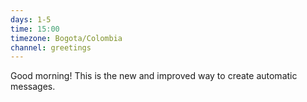 ```yaml
---
days: 1-5
time: 15:00
timezone: Bogota/Colombia
channel: greetings
---
```


Good morning! This is the new and improved way to create automatic messages.
